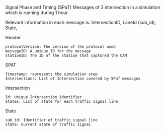 Signal Phase and Timing (SPaT) Messages of 3 intersection in a simulation which is running during 1 hour.

Relevant information in each message is:
IntersectionID,
LaneId (sub_id),
State,


Header

    protocolVersion: The version of the protocol used
    messageID: A unique ID for the message
    stationID: The ID of the station that captured the CAM

SPAT

    Timestamp: represents the simulation step
    Intersections: List of Intersection covered by SPaT messages
    
Intersection

    Id: Unique Intersection identifier    
    States: List of state for each traffic signal line

State

    sub_id: Identifier of traffic signal line    
    state: Current state of traffic signal

